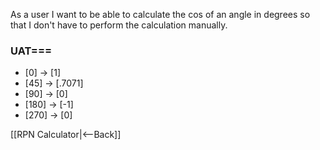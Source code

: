 As a user I want to be able to calculate the cos of an angle in degrees so that I don't have to perform the calculation manually.


### UAT===
* [0] <cos> -> [1]
* [45] <cos> -> [.7071]
* [90] <cos> -> [0]
* [180] <cos> -> [-1]
* [270] <cos> -> [0]

[[RPN Calculator|<--Back]]